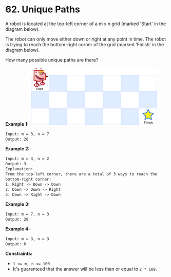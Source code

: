 # 62. Unique Paths
A robot is located at the top-left corner of a m x n grid (marked 'Start' in the diagram below).

The robot can only move either down or right at any point in time. The robot is trying to reach the bottom-right corner of the grid (marked 'Finish' in the diagram below).

How many possible unique paths are there?

__Example 1:__
![Example 1](https://github.com/BASARANOMO/leetcode-python/blob/main/solutions/Medium/62.%20Unique%20Paths/robot_maze.png)
```
Input: m = 3, n = 7
Output: 28
```

__Example 2:__
```
Input: m = 3, n = 2
Output: 3
Explanation:
From the top-left corner, there are a total of 3 ways to reach the bottom-right corner:
1. Right -> Down -> Down
2. Down -> Down -> Right
3. Down -> Right -> Down
```

__Example 3:__
```
Input: m = 7, n = 3
Output: 28
```

__Example 4:__
```
Input: m = 3, n = 3
Output: 6
```

__Constraints:__
- ```1 <= m, n <= 100```
- It's guaranteed that the answer will be less than or equal to ```2 * 109```.
